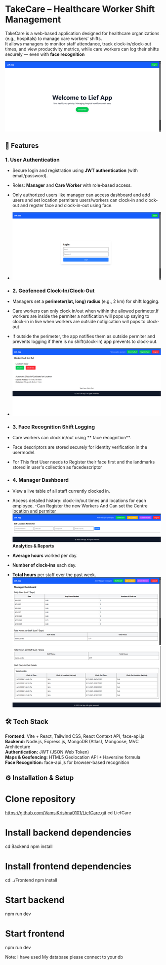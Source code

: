 # TakeCare – Healthcare Worker Shift Management

TakeCare is a web-based application designed for healthcare organizations (e.g., hospitals) to manage care workers’ shifts.  
It allows managers to monitor staff attendance, track clock-in/clock-out times, and view productivity metrics, while care workers can log their shifts securely — even with **face recognition**

![image_alt](https://github.com/VamsiKrishna0101/LiefCare/blob/67c5d2c13b002ca87cf96d0077234a7559fc02fe/home-1.png)

## 🚀 Features

### 1. **User Authentication**
- Secure login and registration using **JWT authentication** (with email/password).
- Roles: **Manager** and **Care Worker** with role-based access.
- Only authorized users like manager can access dashboard and add users and set location permiters users/workers  can clock-in and clock-out and regster face and clock-in-out using face.
- ![image_alt](https://github.com/VamsiKrishna0101/LiefCare/blob/b871fd10db7f34a46a76b07ea8514f55a22cedd8/login.png)

- ### 2. **Geofenced Clock-In/Clock-Out**
- Managers set a **perimeter(lat, long)  radius** (e.g., 2 km) for shift logging.
- Care workers can only clock in/out when within the allowed perimeter.If workers are inside the permiter a notification will pops up saying to clock-in in live when workers are outside notigication will pops to      clock-out
- If outside the perimeter, the app notifies them as outside permiter and prevents logging if there is no shift(clock-in) app prevents to clock-out.
- ![image_alt](https://github.com/VamsiKrishna0101/LiefCare/blob/db499912eb92ad4f621f5a0120ffb68279ef0b6e/work-1.png)

- ### 3. **Face Recognition Shift Logging**
- Care workers can clock in/out using ** face recognition**.
- Face descriptors are stored securely for identity verification in the usermodel.
- For This first User needs to Register their face first and the landmarks stored in user's collection as facedescriptor

- ### 4. **Manager Dashboard**
- View a live table of all staff currently clocked in.
- Access detailed history: clock-in/out times and locations for each employee.
-Can Register the new Workers And Can set the Centre location and permiter
![image_alt](https://github.com/VamsiKrishna0101/LiefCare/blob/c928c6809e6635e141e4e8113771ad2ccc8db6c4/setlc.png)
  **Analytics & Reports**
- **Average hours** worked per day.
- **Number of clock-ins** each day.
- **Total hours** per staff over the past week.
![image_alt](https://github.com/VamsiKrishna0101/LiefCare/blob/e087c75444bd555e0a1530feab5fef57d945c822/admin-1.png)
![image_alt](https://github.com/VamsiKrishna0101/LiefCare/blob/e087c75444bd555e0a1530feab5fef57d945c822/admin-2.png)
## 🛠 Tech Stack
**Frontend:** Vite + React, Tailwind CSS, React Context API, face-api.js  
**Backend:** Node.js, Express.js, MongoDB (Atlas), Mongoose, MVC Architecture  
**Authentication:** JWT (JSON Web Token)  
**Maps & Geofencing:** HTML5 Geolocation API + Haversine formula  
**Face Recognition:** face-api.js for browser-based recognition  


## ⚙️ Installation & Setup

# Clone repository
https://github.com/VamsiKrishna0101/LiefCare.git
cd LiefCare

# Install backend dependencies
cd Backend
npm install

# Install frontend dependencies
cd ../Frontend
npm install

# Start backend
npm run dev

# Start frontend
npm run dev

Note: I have used My database please connect to your db

